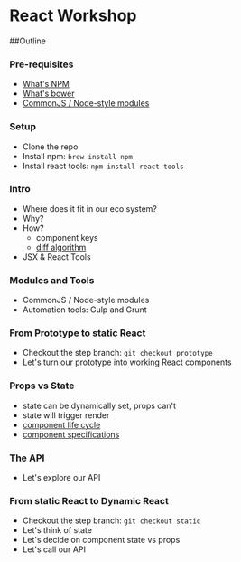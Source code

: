 # React Workshop

##Outline

### Pre-requisites
- [What's NPM](https://www.npmjs.com/)
- [What's bower](http://bower.io/)
- [CommonJS / Node-style modules](http://nodejs.org/docs/latest/api/modules.html#modules_modules)

### Setup

- Clone the repo
- Install npm: ```brew install npm ```
- Install react tools: ```npm install react-tools```

### Intro

- Where does it fit in our eco system?
- Why?
- How?
  - component keys
  - [diff algorithm](http://calendar.perfplanet.com/2013/diff/)
- JSX & React Tools

### Modules and Tools

- CommonJS / Node-style modules
- Automation tools: Gulp and Grunt

### From Prototype to static React

- Checkout the step branch: ``` git checkout prototype ```
- Let's turn our prototype into working React components

### Props vs State

- state can be dynamically set, props can't
- state will trigger render
- [component life cycle](http://facebook.github.io/react/docs/component-specs.html#lifecycle-methods)
- [component specifications](http://facebook.github.io/react/docs/component-specs.html#component-specifications)

### The API
- Let's explore our API

### From static React to Dynamic React

- Checkout the step branch: ``` git checkout static ```
- Let's think of state
- Let's decide on component state vs props
- Let's call our API
